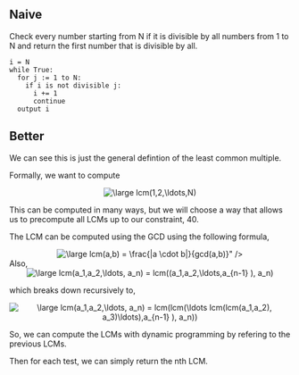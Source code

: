 ## Naive
Check every number starting from N if it is divisible by all numbers from 1 to N and return the first number that is divisible by all.
```
i = N
while True:
  for j := 1 to N:
    if i is not divisible j:
      i += 1
      continue
  output i
```

## Better
We can see this is just the general defintion of the least common multiple. 

Formally, we want to compute
  <div align='center'>
  <img src="https://latex.codecogs.com/gif.latex?\dpi{100}&space;\bg_white&space;\large&space;lcm(1,2,\ldots,N)" title="\large lcm(1,2,\ldots,N)" />
  </div>
  
This can be computed in many ways, but we will choose a way that allows us to precompute all LCMs up to our constraint, 40.

The LCM can be computed using the GCD using the following formula,
<div align='center'>
  <img src="<img src="https://latex.codecogs.com/gif.latex?\dpi{100}&space;\bg_white&space;\large&space;lcm(a,b)&space;=&space;\frac{|a&space;\cdot&space;b|}{gcd(a,b)}" title="\large lcm(a,b) = \frac{|a \cdot b|}{gcd(a,b)}" />" />
  </div>
Also, 
<div align='center'>
<img src="https://latex.codecogs.com/gif.latex?\dpi{100}&space;\bg_white&space;\large&space;lcm(a_1,a_2,\ldots,&space;a_n)&space;=&space;lcm((a_1,a_2,\ldots,a_{n-1}&space;),&space;a_n)" title="\large lcm(a_1,a_2,\ldots, a_n) = lcm((a_1,a_2,\ldots,a_{n-1} ), a_n)" />
</div>

which breaks down recursively to, 
<div align='center'>
<img src="https://latex.codecogs.com/gif.latex?\dpi{100}&space;\bg_white&space;\large&space;lcm(a_1,a_2,\ldots,&space;a_n)&space;=&space;lcm(lcm(\ldots&space;lcm(lcm(a_1,a_2),&space;a_3)\ldots),a_{n-1}&space;),&space;a_n))" title="\large lcm(a_1,a_2,\ldots, a_n) = lcm(lcm(\ldots lcm(lcm(a_1,a_2), a_3)\ldots),a_{n-1} ), a_n))" />
</div>

So, we can compute the LCMs with dynamic programming by refering to the previous LCMs.

Then for each test, we can simply return the nth LCM.
